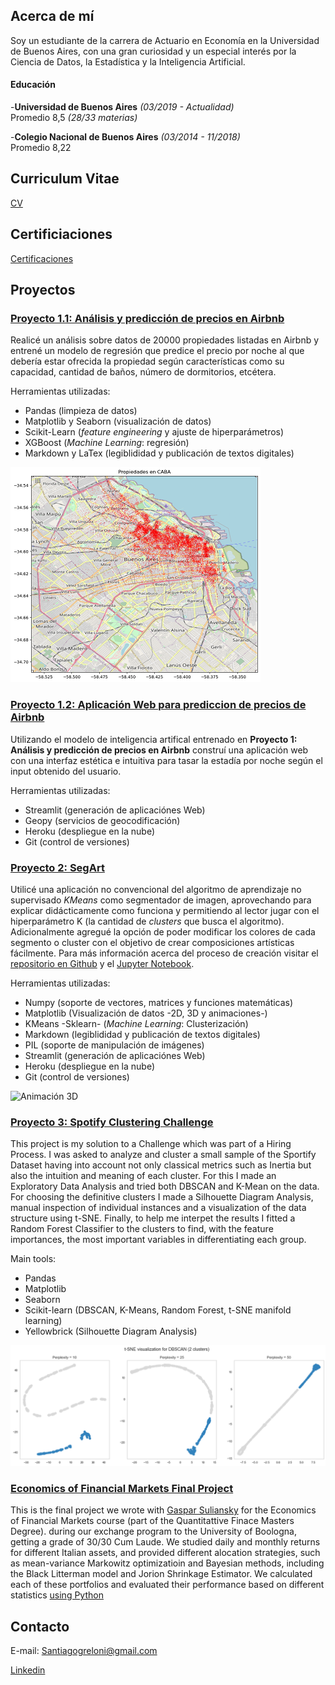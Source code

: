 ## Acerca de mí

Soy un estudiante de la carrera de Actuario en Economía en la Universidad de Buenos Aires, con una gran curiosidad y un especial interés por la Ciencia de Datos, la Estadística y la Inteligencia Artificial. 

#### Educación

-**Universidad de Buenos Aires** *(03/2019 - Actualidad)*   
Promedio 8,5 *(28/33 materias)*


-**Colegio Nacional de Buenos Aires** *(03/2014 - 11/2018)*  
Promedio 8,22 


## Curriculum Vitae

[CV](https://drive.google.com/file/d/1et4YOYs3aJySvBQDTHJUBVC_vf2R_G4x/view?usp=sharing)


## Certificiaciones
[Certificaciones](Certificaciones)

## Proyectos

### [Proyecto 1.1:  Análisis y predicción de precios en Airbnb](https://github.com/SGreloni/prediccion-precios-Airbnb/blob/master/Predictor%20de%20precios%20de%20Airbnb%20.ipynb)

Realicé un análisis sobre datos de 20000 propiedades listadas en Airbnb y entrené un modelo de regresión que predice el precio por noche al que debería estar ofrecida la propiedad según características como su capacidad, cantidad de baños, número de dormitorios, etcétera.

Herramientas utilizadas:
* Pandas (limpieza de datos)
* Matplotlib y Seaborn (visualización de datos)
* Scikit-Learn (*feature engineering* y ajuste de hiperparámetros)
* XGBoost (*Machine Learning*: regresión)
* Markdown y LaTex (legiblididad y publicación de textos digitales)

![Disposición de propiedades de Airbnb en CABA](Proyectos%20(img)/Mapa%20airbnb.png)

### [Proyecto 1.2:  Aplicación Web para prediccion de precios de Airbnb](https://sgreloni-prediccion-precios-airbnb-streamlit-7qdwlt.streamlit.app/)

Utilizando el modelo de inteligencia artifical entrenado en **Proyecto 1: Análisis y predicción de precios en Airbnb** construí una aplicación web con una interfaz estética e intuitiva para tasar la estadía por noche según el input obtenido del usuario.

Herramientas utilizadas:
* Streamlit (generación de aplicaciónes Web)
* Geopy (servicios de geocodificación)
* Heroku (despliegue en la nube)
* Git (control de versiones)

### [Proyecto 2: SegArt](https://sgreloni-segart-artapp-nvijob.streamlit.app/)

Utilicé una aplicación no convencional del algoritmo de aprendizaje no supervisado *KMeans* como segmentador de imagen, aprovechando para explicar didácticamente como funciona y permitiendo al lector jugar con el hiperparámetro K (la cantidad de *clusters* que busca el algoritmo). Adicionalmente agregué la opción de poder modificar los colores de cada segmento o cluster con el objetivo de crear composiciones artísticas fácilmente. Para más información acerca del proceso de creación visitar el [repositorio en Github](https://github.com/SGreloni/segart) y el [Jupyter Notebook](https://github.com/SGreloni/segart/blob/master/SegArt.ipynb).

Herramientas utilizadas:
* Numpy (soporte de vectores, matrices y funciones matemáticas)
* Matplotlib (Visualización de datos -2D, 3D y animaciones-)
* KMeans -Sklearn- (*Machine Learning*: Clusterización)
* Markdown (legiblididad y publicación de textos digitales)
* PIL (soporte de manipulación de imágenes)
* Streamlit (generación de aplicaciónes Web)
* Heroku (despliegue en la nube)
* Git (control de versiones)

![Animación 3D](Proyectos%20(img)/rotation.gif)

### [Proyecto 3: Spotify Clustering Challenge](https://github.com/SGreloni/Spotify-Clustering-Challenge/blob/main/Hiring%20Process%20Challenge.ipynb)

This project is my solution to a Challenge which was part of a Hiring Process. I was asked to analyze and cluster a small sample of the Sportify Dataset having into account not only classical metrics such as Inertia but also the intuition and meaning of each cluster. For this I made an Exploratory Data Analysis and tried both DBSCAN and K-Mean on the data. For choosing the definitive clusters I made a Silhouette Diagram Analysis, manual inspection of individual instances and a visualization of the data structure using t-SNE. Finally, to help me interpet the results I fitted a Random Forest Classifier to the clusters to find, with the feature importances, the most important variables in differentiating each group.

Main tools:
* Pandas
* Matplotlib
* Seaborn
* Scikit-learn (DBSCAN, K-Means, Random Forest, t-SNE manifold learning)
* Yellowbrick (Silhouette Diagram Analysis)

![Embedding coloured by cluster](Proyectos%20(img)/t-SNE.png)

### [Economics of Financial Markets Final Project](https://github.com/SGreloni/Finance-Portfolio-Optimization-/blob/main/Suliansky%20and%20Greloni%20(Q1).pdf)

This is the final project we wrote with [Gaspar Suliansky](https://ar.linkedin.com/in/gaspar-suliansky-b1420320a) for the Economics of Financial Markets course (part of the Quantitattive Finace Masters Degree). during our exchange program to the University of Boologna, getting a grade of 30/30 Cum Laude.
We studied daily and monthly returns for different Italian assets, and provided different alocation strategies, such as mean-variance Markowitz optimizatioin and Bayesian methods, including the Black Litterman model and Jorion Shrinkage Estimator. We calculated each of these portfolios and evaluated their performance based on different statistics [using Python](https://github.com/SGreloni/Finance-Portfolio-Optimization-/blob/main/Code-Daily.ipynb)



## Contacto

E-mail: Santiagogreloni@gmail.com

[Linkedin](https://www.linkedin.com/in/santiago-greloni-4892a9196) 

